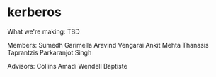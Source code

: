 # kerberos

What we're making: TBD

Members:
    Sumedh Garimella
    Aravind Vengarai
    Ankit Mehta
    Thanasis Taprantzis
    Parkaranjot Singh
    
Advisors: 
    Collins Amadi
    Wendell Baptiste
    
